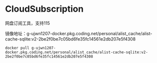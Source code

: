 # CloudSubscription
网盘订阅工具，支持115

镜像地址：g-ujwn1207-docker.pkg.coding.net/personal/alist_cache/alist-cache-sqlite:v2-2be2f0be7c05bd6fe35fc14561e2db207e5f4308

```
docker pull g-ujwn1207-docker.pkg.coding.net/personal/alist_cache/alist-cache-sqlite:v2-2be2f0be7c05bd6fe35fc14561e2db207e5f4308
```
